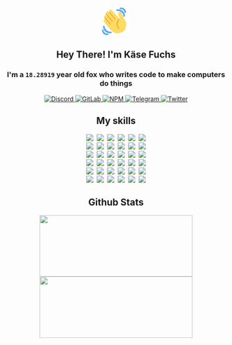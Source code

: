 <div><p align=center><img src=./resources/images/wave.gif width=64px height=64px></p><h2 align=center>Hey There! I'm Käse Fuchs</h2><h3 align=center>I'm a <code>18.28919</code> year old fox who writes code to make computers do things</h3><p align=center><a href=https://discord.com/users/507526681125322772><img alt=Discord src="https://img.shields.io/badge/Discord-5865F2?logo=discord&logoColor=white&style=flat-square#432df39241386505bb0828cc2ebb8928"> </a><a href=https://gitlab.com/kasefuchs><img alt=GitLab src="https://img.shields.io/badge/GitLab-330F63?logo=gitlab&logoColor=white&style=flat-square#432df39241386505bb0828cc2ebb8928"> </a><a href=https://npmjs.com/~kasefuchs><img alt=NPM src="https://img.shields.io/badge/NPM-CB3837?logo=npm&logoColor=white&style=flat-square#432df39241386505bb0828cc2ebb8928"> </a><a href=https://t.me/kasefuchs><img alt=Telegram src="https://img.shields.io/badge/Telegram-2CA5E0?logo=telegram&logoColor=white&style=flat-square#432df39241386505bb0828cc2ebb8928"> </a><a href=https://twitter.com/kasefuchs><img alt=Twitter src="https://img.shields.io/badge/Twitter-1DA1F2?logo=twitter&logoColor=white&style=flat-square#432df39241386505bb0828cc2ebb8928"></a></p><h2 align=center>My skills</h2><p align=center><a href=https://aws.amazon.com/ ><picture><source srcset="https://skillicons.dev/icons?i=aws&theme=dark#432df39241386505bb0828cc2ebb8928" media="(prefers-color-scheme: dark)"><source srcset="https://skillicons.dev/icons?i=aws&theme=light#432df39241386505bb0828cc2ebb8928" media="(prefers-color-scheme: light), (prefers-color-scheme: no-preference)"><img src="https://skillicons.dev/icons?i=aws&theme=light#432df39241386505bb0828cc2ebb8928"></picture></a>&nbsp;&nbsp;<a href=https://en.wikipedia.org/wiki/Bash_(Unix_shell)><picture><source srcset="https://skillicons.dev/icons?i=bash&theme=dark#432df39241386505bb0828cc2ebb8928" media="(prefers-color-scheme: dark)"><source srcset="https://skillicons.dev/icons?i=bash&theme=light#432df39241386505bb0828cc2ebb8928" media="(prefers-color-scheme: light), (prefers-color-scheme: no-preference)"><img src="https://skillicons.dev/icons?i=bash&theme=light#432df39241386505bb0828cc2ebb8928"></picture></a>&nbsp;&nbsp;<a href=https://discord.com/developers/docs><picture><source srcset="https://skillicons.dev/icons?i=bots&theme=dark#432df39241386505bb0828cc2ebb8928" media="(prefers-color-scheme: dark)"><source srcset="https://skillicons.dev/icons?i=bots&theme=light#432df39241386505bb0828cc2ebb8928" media="(prefers-color-scheme: light), (prefers-color-scheme: no-preference)"><img src="https://skillicons.dev/icons?i=bots&theme=light#432df39241386505bb0828cc2ebb8928"></picture></a>&nbsp;&nbsp;<a href=https://www.cloudflare.com/ ><picture><source srcset="https://skillicons.dev/icons?i=cloudflare&theme=dark#432df39241386505bb0828cc2ebb8928" media="(prefers-color-scheme: dark)"><source srcset="https://skillicons.dev/icons?i=cloudflare&theme=light#432df39241386505bb0828cc2ebb8928" media="(prefers-color-scheme: light), (prefers-color-scheme: no-preference)"><img src="https://skillicons.dev/icons?i=cloudflare&theme=light#432df39241386505bb0828cc2ebb8928"></picture></a>&nbsp;&nbsp;<a href=https://en.wikipedia.org/wiki/CSS><picture><source srcset="https://skillicons.dev/icons?i=css&theme=dark#432df39241386505bb0828cc2ebb8928" media="(prefers-color-scheme: dark)"><source srcset="https://skillicons.dev/icons?i=css&theme=light#432df39241386505bb0828cc2ebb8928" media="(prefers-color-scheme: light), (prefers-color-scheme: no-preference)"><img src="https://skillicons.dev/icons?i=css&theme=light#432df39241386505bb0828cc2ebb8928"></picture></a>&nbsp;&nbsp;<a href=https://www.docker.com/ ><picture><source srcset="https://skillicons.dev/icons?i=docker&theme=dark#432df39241386505bb0828cc2ebb8928" media="(prefers-color-scheme: dark)"><source srcset="https://skillicons.dev/icons?i=docker&theme=light#432df39241386505bb0828cc2ebb8928" media="(prefers-color-scheme: light), (prefers-color-scheme: no-preference)"><img src="https://skillicons.dev/icons?i=docker&theme=light#432df39241386505bb0828cc2ebb8928"></picture></a><br><a href=https://www.electronjs.org/ ><picture><source srcset="https://skillicons.dev/icons?i=electron&theme=dark#432df39241386505bb0828cc2ebb8928" media="(prefers-color-scheme: dark)"><source srcset="https://skillicons.dev/icons?i=electron&theme=light#432df39241386505bb0828cc2ebb8928" media="(prefers-color-scheme: light), (prefers-color-scheme: no-preference)"><img src="https://skillicons.dev/icons?i=electron&theme=light#432df39241386505bb0828cc2ebb8928"></picture></a>&nbsp;&nbsp;<a href=https://expressjs.com/ ><picture><source srcset="https://skillicons.dev/icons?i=express&theme=dark#432df39241386505bb0828cc2ebb8928" media="(prefers-color-scheme: dark)"><source srcset="https://skillicons.dev/icons?i=express&theme=light#432df39241386505bb0828cc2ebb8928" media="(prefers-color-scheme: light), (prefers-color-scheme: no-preference)"><img src="https://skillicons.dev/icons?i=express&theme=light#432df39241386505bb0828cc2ebb8928"></picture></a>&nbsp;&nbsp;<a href=https://www.figma.com/ ><picture><source srcset="https://skillicons.dev/icons?i=figma&theme=dark#432df39241386505bb0828cc2ebb8928" media="(prefers-color-scheme: dark)"><source srcset="https://skillicons.dev/icons?i=figma&theme=light#432df39241386505bb0828cc2ebb8928" media="(prefers-color-scheme: light), (prefers-color-scheme: no-preference)"><img src="https://skillicons.dev/icons?i=figma&theme=light#432df39241386505bb0828cc2ebb8928"></picture></a>&nbsp;&nbsp;<a href=https://firebase.google.com/ ><picture><source srcset="https://skillicons.dev/icons?i=firebase&theme=dark#432df39241386505bb0828cc2ebb8928" media="(prefers-color-scheme: dark)"><source srcset="https://skillicons.dev/icons?i=firebase&theme=light#432df39241386505bb0828cc2ebb8928" media="(prefers-color-scheme: light), (prefers-color-scheme: no-preference)"><img src="https://skillicons.dev/icons?i=firebase&theme=light#432df39241386505bb0828cc2ebb8928"></picture></a>&nbsp;&nbsp;<a href=https://flask.palletsprojects.com/ ><picture><source srcset="https://skillicons.dev/icons?i=flask&theme=dark#432df39241386505bb0828cc2ebb8928" media="(prefers-color-scheme: dark)"><source srcset="https://skillicons.dev/icons?i=flask&theme=light#432df39241386505bb0828cc2ebb8928" media="(prefers-color-scheme: light), (prefers-color-scheme: no-preference)"><img src="https://skillicons.dev/icons?i=flask&theme=light#432df39241386505bb0828cc2ebb8928"></picture></a>&nbsp;&nbsp;<a href=https://cloud.google.com/ ><picture><source srcset="https://skillicons.dev/icons?i=gcp&theme=dark#432df39241386505bb0828cc2ebb8928" media="(prefers-color-scheme: dark)"><source srcset="https://skillicons.dev/icons?i=gcp&theme=light#432df39241386505bb0828cc2ebb8928" media="(prefers-color-scheme: light), (prefers-color-scheme: no-preference)"><img src="https://skillicons.dev/icons?i=gcp&theme=light#432df39241386505bb0828cc2ebb8928"></picture></a><br><a href=https://git-scm.com/ ><picture><source srcset="https://skillicons.dev/icons?i=git&theme=dark#432df39241386505bb0828cc2ebb8928" media="(prefers-color-scheme: dark)"><source srcset="https://skillicons.dev/icons?i=git&theme=light#432df39241386505bb0828cc2ebb8928" media="(prefers-color-scheme: light), (prefers-color-scheme: no-preference)"><img src="https://skillicons.dev/icons?i=git&theme=light#432df39241386505bb0828cc2ebb8928"></picture></a>&nbsp;&nbsp;<a href=https://github.com/ ><picture><source srcset="https://skillicons.dev/icons?i=github&theme=dark#432df39241386505bb0828cc2ebb8928" media="(prefers-color-scheme: dark)"><source srcset="https://skillicons.dev/icons?i=github&theme=light#432df39241386505bb0828cc2ebb8928" media="(prefers-color-scheme: light), (prefers-color-scheme: no-preference)"><img src="https://skillicons.dev/icons?i=github&theme=light#432df39241386505bb0828cc2ebb8928"></picture></a>&nbsp;&nbsp;<a href=https://gitlab.com/ ><picture><source srcset="https://skillicons.dev/icons?i=gitlab&theme=dark#432df39241386505bb0828cc2ebb8928" media="(prefers-color-scheme: dark)"><source srcset="https://skillicons.dev/icons?i=gitlab&theme=light#432df39241386505bb0828cc2ebb8928" media="(prefers-color-scheme: light), (prefers-color-scheme: no-preference)"><img src="https://skillicons.dev/icons?i=gitlab&theme=light#432df39241386505bb0828cc2ebb8928"></picture></a>&nbsp;&nbsp;<a href=https://www.heroku.com/ ><picture><source srcset="https://skillicons.dev/icons?i=heroku&theme=dark#432df39241386505bb0828cc2ebb8928" media="(prefers-color-scheme: dark)"><source srcset="https://skillicons.dev/icons?i=heroku&theme=light#432df39241386505bb0828cc2ebb8928" media="(prefers-color-scheme: light), (prefers-color-scheme: no-preference)"><img src="https://skillicons.dev/icons?i=heroku&theme=light#432df39241386505bb0828cc2ebb8928"></picture></a>&nbsp;&nbsp;<a href=https://en.wikipedia.org/wiki/HTML><picture><source srcset="https://skillicons.dev/icons?i=html&theme=dark#432df39241386505bb0828cc2ebb8928" media="(prefers-color-scheme: dark)"><source srcset="https://skillicons.dev/icons?i=html&theme=light#432df39241386505bb0828cc2ebb8928" media="(prefers-color-scheme: light), (prefers-color-scheme: no-preference)"><img src="https://skillicons.dev/icons?i=html&theme=light#432df39241386505bb0828cc2ebb8928"></picture></a>&nbsp;&nbsp;<a href=https://en.wikipedia.org/wiki/JavaScript><picture><source srcset="https://skillicons.dev/icons?i=js&theme=dark#432df39241386505bb0828cc2ebb8928" media="(prefers-color-scheme: dark)"><source srcset="https://skillicons.dev/icons?i=js&theme=light#432df39241386505bb0828cc2ebb8928" media="(prefers-color-scheme: light), (prefers-color-scheme: no-preference)"><img src="https://skillicons.dev/icons?i=js&theme=light#432df39241386505bb0828cc2ebb8928"></picture></a><br><a href=https://en.wikipedia.org/wiki/Linux><picture><source srcset="https://skillicons.dev/icons?i=linux&theme=dark#432df39241386505bb0828cc2ebb8928" media="(prefers-color-scheme: dark)"><source srcset="https://skillicons.dev/icons?i=linux&theme=light#432df39241386505bb0828cc2ebb8928" media="(prefers-color-scheme: light), (prefers-color-scheme: no-preference)"><img src="https://skillicons.dev/icons?i=linux&theme=light#432df39241386505bb0828cc2ebb8928"></picture></a>&nbsp;&nbsp;<a href=https://mui.com/ ><picture><source srcset="https://skillicons.dev/icons?i=materialui&theme=dark#432df39241386505bb0828cc2ebb8928" media="(prefers-color-scheme: dark)"><source srcset="https://skillicons.dev/icons?i=materialui&theme=light#432df39241386505bb0828cc2ebb8928" media="(prefers-color-scheme: light), (prefers-color-scheme: no-preference)"><img src="https://skillicons.dev/icons?i=materialui&theme=light#432df39241386505bb0828cc2ebb8928"></picture></a>&nbsp;&nbsp;<a href=https://en.wikipedia.org/wiki/Markdown><picture><source srcset="https://skillicons.dev/icons?i=md&theme=dark#432df39241386505bb0828cc2ebb8928" media="(prefers-color-scheme: dark)"><source srcset="https://skillicons.dev/icons?i=md&theme=light#432df39241386505bb0828cc2ebb8928" media="(prefers-color-scheme: light), (prefers-color-scheme: no-preference)"><img src="https://skillicons.dev/icons?i=md&theme=light#432df39241386505bb0828cc2ebb8928"></picture></a>&nbsp;&nbsp;<a href=https://www.mongodb.com/ ><picture><source srcset="https://skillicons.dev/icons?i=mongodb&theme=dark#432df39241386505bb0828cc2ebb8928" media="(prefers-color-scheme: dark)"><source srcset="https://skillicons.dev/icons?i=mongodb&theme=light#432df39241386505bb0828cc2ebb8928" media="(prefers-color-scheme: light), (prefers-color-scheme: no-preference)"><img src="https://skillicons.dev/icons?i=mongodb&theme=light#432df39241386505bb0828cc2ebb8928"></picture></a>&nbsp;&nbsp;<a href=https://www.mysql.com/ ><picture><source srcset="https://skillicons.dev/icons?i=mysql&theme=dark#432df39241386505bb0828cc2ebb8928" media="(prefers-color-scheme: dark)"><source srcset="https://skillicons.dev/icons?i=mysql&theme=light#432df39241386505bb0828cc2ebb8928" media="(prefers-color-scheme: light), (prefers-color-scheme: no-preference)"><img src="https://skillicons.dev/icons?i=mysql&theme=light#432df39241386505bb0828cc2ebb8928"></picture></a>&nbsp;&nbsp;<a href=https://nextjs.org/ ><picture><source srcset="https://skillicons.dev/icons?i=nextjs&theme=dark#432df39241386505bb0828cc2ebb8928" media="(prefers-color-scheme: dark)"><source srcset="https://skillicons.dev/icons?i=nextjs&theme=light#432df39241386505bb0828cc2ebb8928" media="(prefers-color-scheme: light), (prefers-color-scheme: no-preference)"><img src="https://skillicons.dev/icons?i=nextjs&theme=light#432df39241386505bb0828cc2ebb8928"></picture></a><br><a href=https://nodejs.org/en/ ><picture><source srcset="https://skillicons.dev/icons?i=nodejs&theme=dark#432df39241386505bb0828cc2ebb8928" media="(prefers-color-scheme: dark)"><source srcset="https://skillicons.dev/icons?i=nodejs&theme=light#432df39241386505bb0828cc2ebb8928" media="(prefers-color-scheme: light), (prefers-color-scheme: no-preference)"><img src="https://skillicons.dev/icons?i=nodejs&theme=light#432df39241386505bb0828cc2ebb8928"></picture></a>&nbsp;&nbsp;<a href=https://www.postgresql.org/ ><picture><source srcset="https://skillicons.dev/icons?i=postgres&theme=dark#432df39241386505bb0828cc2ebb8928" media="(prefers-color-scheme: dark)"><source srcset="https://skillicons.dev/icons?i=postgres&theme=light#432df39241386505bb0828cc2ebb8928" media="(prefers-color-scheme: light), (prefers-color-scheme: no-preference)"><img src="https://skillicons.dev/icons?i=postgres&theme=light#432df39241386505bb0828cc2ebb8928"></picture></a>&nbsp;&nbsp;<a href=https://learn.microsoft.com/en-us/powershell/ ><picture><source srcset="https://skillicons.dev/icons?i=powershell&theme=dark#432df39241386505bb0828cc2ebb8928" media="(prefers-color-scheme: dark)"><source srcset="https://skillicons.dev/icons?i=powershell&theme=light#432df39241386505bb0828cc2ebb8928" media="(prefers-color-scheme: light), (prefers-color-scheme: no-preference)"><img src="https://skillicons.dev/icons?i=powershell&theme=light#432df39241386505bb0828cc2ebb8928"></picture></a>&nbsp;&nbsp;<a href=https://www.python.org/ ><picture><source srcset="https://skillicons.dev/icons?i=py&theme=dark#432df39241386505bb0828cc2ebb8928" media="(prefers-color-scheme: dark)"><source srcset="https://skillicons.dev/icons?i=py&theme=light#432df39241386505bb0828cc2ebb8928" media="(prefers-color-scheme: light), (prefers-color-scheme: no-preference)"><img src="https://skillicons.dev/icons?i=py&theme=light#432df39241386505bb0828cc2ebb8928"></picture></a>&nbsp;&nbsp;<a href=https://www.raspberrypi.org/ ><picture><source srcset="https://skillicons.dev/icons?i=raspberrypi&theme=dark#432df39241386505bb0828cc2ebb8928" media="(prefers-color-scheme: dark)"><source srcset="https://skillicons.dev/icons?i=raspberrypi&theme=light#432df39241386505bb0828cc2ebb8928" media="(prefers-color-scheme: light), (prefers-color-scheme: no-preference)"><img src="https://skillicons.dev/icons?i=raspberrypi&theme=light#432df39241386505bb0828cc2ebb8928"></picture></a>&nbsp;&nbsp;<a href=https://reactjs.org/ ><picture><source srcset="https://skillicons.dev/icons?i=react&theme=dark#432df39241386505bb0828cc2ebb8928" media="(prefers-color-scheme: dark)"><source srcset="https://skillicons.dev/icons?i=react&theme=light#432df39241386505bb0828cc2ebb8928" media="(prefers-color-scheme: light), (prefers-color-scheme: no-preference)"><img src="https://skillicons.dev/icons?i=react&theme=light#432df39241386505bb0828cc2ebb8928"></picture></a><br><a href=https://redux.js.org/ ><picture><source srcset="https://skillicons.dev/icons?i=redux&theme=dark#432df39241386505bb0828cc2ebb8928" media="(prefers-color-scheme: dark)"><source srcset="https://skillicons.dev/icons?i=redux&theme=light#432df39241386505bb0828cc2ebb8928" media="(prefers-color-scheme: light), (prefers-color-scheme: no-preference)"><img src="https://skillicons.dev/icons?i=redux&theme=light#432df39241386505bb0828cc2ebb8928"></picture></a>&nbsp;&nbsp;<a href=https://en.wikipedia.org/wiki/Regular_expression><picture><source srcset="https://skillicons.dev/icons?i=regex&theme=dark#432df39241386505bb0828cc2ebb8928" media="(prefers-color-scheme: dark)"><source srcset="https://skillicons.dev/icons?i=regex&theme=light#432df39241386505bb0828cc2ebb8928" media="(prefers-color-scheme: light), (prefers-color-scheme: no-preference)"><img src="https://skillicons.dev/icons?i=regex&theme=light#432df39241386505bb0828cc2ebb8928"></picture></a>&nbsp;&nbsp;<a href=https://en.wikipedia.org/wiki/Sass_(stylesheet_language)><picture><source srcset="https://skillicons.dev/icons?i=sass&theme=dark#432df39241386505bb0828cc2ebb8928" media="(prefers-color-scheme: dark)"><source srcset="https://skillicons.dev/icons?i=sass&theme=light#432df39241386505bb0828cc2ebb8928" media="(prefers-color-scheme: light), (prefers-color-scheme: no-preference)"><img src="https://skillicons.dev/icons?i=sass&theme=light#432df39241386505bb0828cc2ebb8928"></picture></a>&nbsp;&nbsp;<a href=https://www.typescriptlang.org/ ><picture><source srcset="https://skillicons.dev/icons?i=ts&theme=dark#432df39241386505bb0828cc2ebb8928" media="(prefers-color-scheme: dark)"><source srcset="https://skillicons.dev/icons?i=ts&theme=light#432df39241386505bb0828cc2ebb8928" media="(prefers-color-scheme: light), (prefers-color-scheme: no-preference)"><img src="https://skillicons.dev/icons?i=ts&theme=light#432df39241386505bb0828cc2ebb8928"></picture></a>&nbsp;&nbsp;<a href=https://unity.com/ ><picture><source srcset="https://skillicons.dev/icons?i=unity&theme=dark#432df39241386505bb0828cc2ebb8928" media="(prefers-color-scheme: dark)"><source srcset="https://skillicons.dev/icons?i=unity&theme=light#432df39241386505bb0828cc2ebb8928" media="(prefers-color-scheme: light), (prefers-color-scheme: no-preference)"><img src="https://skillicons.dev/icons?i=unity&theme=light#432df39241386505bb0828cc2ebb8928"></picture></a>&nbsp;&nbsp;<a href=https://workers.cloudflare.com/ ><picture><source srcset="https://skillicons.dev/icons?i=workers&theme=dark#432df39241386505bb0828cc2ebb8928" media="(prefers-color-scheme: dark)"><source srcset="https://skillicons.dev/icons?i=workers&theme=light#432df39241386505bb0828cc2ebb8928" media="(prefers-color-scheme: light), (prefers-color-scheme: no-preference)"><img src="https://skillicons.dev/icons?i=workers&theme=light#432df39241386505bb0828cc2ebb8928"></picture></a><br></p><h2 align=center>Github Stats</h2><p align=center><picture><source srcset="https://github-readme-stats-kasefuchs.vercel.app/api/?count_private=true&hide_border=true&hide_rank=true&line_height=20&hide_title=true&username=Kasefuchs&theme=dark#432df39241386505bb0828cc2ebb8928" media="(prefers-color-scheme: dark)"><source srcset="https://github-readme-stats-kasefuchs.vercel.app/api/?count_private=true&hide_border=true&hide_rank=true&line_height=20&hide_title=true&username=Kasefuchs&theme=light#432df39241386505bb0828cc2ebb8928" media="(prefers-color-scheme: light), (prefers-color-scheme: no-preference)"><img align=middle width=350 height=140 src="https://github-readme-stats-kasefuchs.vercel.app/api/?count_private=true&hide_border=true&hide_rank=true&line_height=20&hide_title=true&username=Kasefuchs&theme=light#432df39241386505bb0828cc2ebb8928"></picture><picture><source srcset="https://github-readme-stats-kasefuchs.vercel.app/api/top-langs/?count_private=true&hide_border=true&layout=compact&username=Kasefuchs&theme=dark#432df39241386505bb0828cc2ebb8928" media="(prefers-color-scheme: dark)"><source srcset="https://github-readme-stats-kasefuchs.vercel.app/api/top-langs/?count_private=true&hide_border=true&layout=compact&username=Kasefuchs&theme=light#432df39241386505bb0828cc2ebb8928" media="(prefers-color-scheme: light), (prefers-color-scheme: no-preference)"><img align=middle width=350 height=140 src="https://github-readme-stats-kasefuchs.vercel.app/api/top-langs/?count_private=true&hide_border=true&layout=compact&username=Kasefuchs&theme=light#432df39241386505bb0828cc2ebb8928"></picture></p><img src="https://hit.yhype.me/github/profile?user_id=64592097#432df39241386505bb0828cc2ebb8928" alt=""></div>
